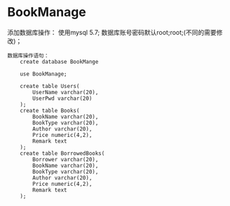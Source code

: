 # BookManage
添加数据库操作：
    使用mysql 5.7;
    数据库账号密码默认root;root;(不同的需要修改)；
    
    数据库操作语句：
        create database BookMange
        
        use BookManage;
        
        create table Users(
        	UserName varchar(20),
            UserPwd varchar(20)
        );
        create table Books(
        	BookName varchar(20),
            BookType varchar(20),
            Author varchar(20),
            Price numeric(4,2),
            Remark text
        );
        create table BorrowedBooks(
        	Borrower varchar(20),
            BookName varchar(20),
            BookType varchar(20),
            Author varchar(20),
            Price numeric(4,2),
            Remark text
        );

    